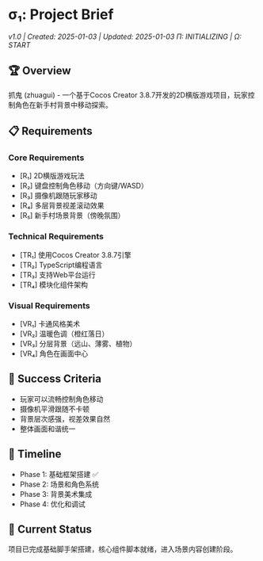 # σ₁: Project Brief
*v1.0 | Created: 2025-01-03 | Updated: 2025-01-03*
*Π: INITIALIZING | Ω: START*

## 🏆 Overview
抓鬼 (zhuagui) - 一个基于Cocos Creator 3.8.7开发的2D横版游戏项目，玩家控制角色在新手村背景中移动探索。

## 📋 Requirements

### Core Requirements
- [R₁] 2D横版游戏玩法
- [R₂] 键盘控制角色移动（方向键/WASD）
- [R₃] 摄像机跟随玩家移动
- [R₄] 多层背景视差滚动效果
- [R₅] 新手村场景背景（傍晚氛围）

### Technical Requirements
- [TR₁] 使用Cocos Creator 3.8.7引擎
- [TR₂] TypeScript编程语言
- [TR₃] 支持Web平台运行
- [TR₄] 模块化组件架构

### Visual Requirements  
- [VR₁] 卡通风格美术
- [VR₂] 温暖色调（橙红落日）
- [VR₃] 分层背景（远山、薄雾、植物）
- [VR₄] 角色在画面中心

## 🎯 Success Criteria
- 玩家可以流畅控制角色移动
- 摄像机平滑跟随不卡顿
- 背景层次感强，视差效果自然
- 整体画面和谐统一

## 📅 Timeline
- Phase 1: 基础框架搭建 ✅
- Phase 2: 场景和角色系统
- Phase 3: 背景美术集成
- Phase 4: 优化和调试

## 🔄 Current Status
项目已完成基础脚手架搭建，核心组件脚本就绪，进入场景内容创建阶段。

